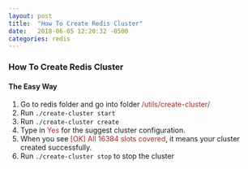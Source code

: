 ```yaml
---
layout: post
title:  "How To Create Redis Cluster"
date:   2018-06-05 12:20:32 -0500
categories: redis
---
```


### How To Create Redis Cluster

#### The Easy Way
1. Go to redis folder and go into folder <span style="color:Brown">/utils/create-cluster/</span>
2. Run <code>./create-cluster start</code>
3. Run  <code>./create-cluster create</code>
4. Type in <span style="color:Brown">Yes</span> for the suggest cluster configuration.
5. When you see <span style="color:Brown">[OK] All 16384 slots covered</span>, it means your cluster created successfully.
5.  Run <code>./create-cluster stop</code> to stop the cluster